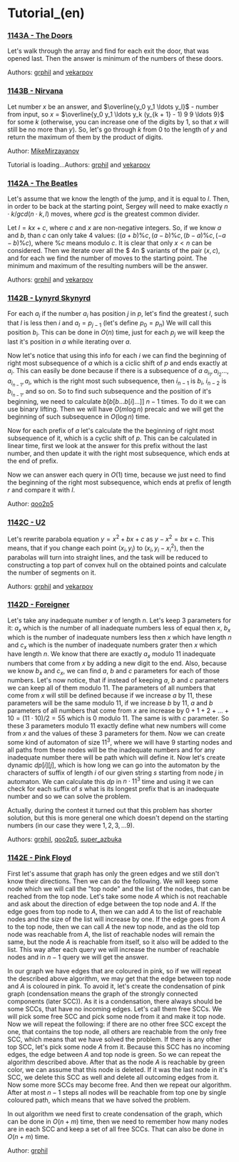 # Tutorial_(en)


### [1143A - The Doors](../problems/A._The_Doors.md "Codeforces Round 549 (Div. 2)")

Let's walk through the array and find for each exit the door, that was opened last. Then the answer is minimum of the numbers of these doors.

Authors: [grphil](https://codeforces.com/profile/grphil "Master grphil") and [vekarpov](https://codeforces.com/profile/vekarpov "Expert vekarpov")

 
### [1143B - Nirvana](../problems/B._Nirvana.md "Codeforces Round 549 (Div. 2)")

Let number $x$ be an answer, and $\overline{y_0 y_1 \ldots y_l}$ - number from input, so $x$ = $\overline{y_0 y_1 \ldots y_k (y_{k + 1} - 1) 9 9 \ldots 9}$ for some $k$ (otherwise, you can increase one of the digits by $1$, so that $x$ will still be no more than $y$). So, let's go through $k$ from $0$ to the length of $y$ and return the maximum of them by the product of digits.

Author: [MikeMirzayanov](https://codeforces.com/profile/MikeMirzayanov "Headquarters, MikeMirzayanov")

 Tutorial is loading...Authors: [grphil](https://codeforces.com/profile/grphil "Master grphil") and [vekarpov](https://codeforces.com/profile/vekarpov "Expert vekarpov")

 
### [1142A - The Beatles](https://codeforces.com/contest/1142/problem/A "Codeforces Round 549 (Div. 1)")

Let's assume that we know the length of the jump, and it is equal to $l$. Then, in order to be back at the starting point, Sergey will need to make exactly $n \cdot k / gcd(n \cdot k, l)$ moves, where $gcd$ is the greatest common divider. 

Let $l = kx + c$, where $c$ and $x$ are non-negative integers. So, if we know $a$ and $b$, than $c$ can only take $4$ values: $((a + b) \% c, (a - b) \% c, (b - a) \% c, (-a - b) \% c)$, where $\% c$ means modulo $c$. It is clear that only $x <n$ can be considered. Then we iterate over all the $ 4n $ variants of the pair $(x, c)$, and for each we find the number of moves to the starting point. The minimum and maximum of the resulting numbers will be the answer.

Authors: [grphil](https://codeforces.com/profile/grphil "Master grphil") and [vekarpov](https://codeforces.com/profile/vekarpov "Expert vekarpov")

 
### [1142B - Lynyrd Skynyrd](https://codeforces.com/contest/1142/problem/B "Codeforces Round 549 (Div. 1)")

For each $a_i$ if the number $a_i$ has position $j$ in $p$, let's find the greatest $l$, such that $l$ is less then $i$ and $a_l = p_{j - 1}$ (let's define $p_0 = p_n$) We will call this position $b_i$. This can be done in $O(n)$ time, just for each $p_j$ we will keep the last it's position in $a$ while iterating over $a$.

Now let's notice that using this info for each $i$ we can find the beginning of right most subsequence of $a$ which is a ciclic shift of $p$ and ends exactly at $a_i$. This can easily be done because if there is a subsequence of $a$ $a_{i_1}, a_{i_2} \ldots, a_{i_{n - 1}}, a_i$, which is the right most such subsequence, then ${i_{n - 1}}$ is $b_i$, $i_{n- 2}$ is $b_{i_{n - 1}}$, and so on. So to find such subsequence and the position of it's beginning, we need to calculate $b[b[b \ldots b[i] \ldots ]]$ $n - 1$ times. To do it we can use binary lifting. Then we will have $O(m \log n)$ precalc and we will get the beginning of such subsequence in $O(\log n)$ time. 

Now for each prefix of $a$ let's calculate the the beginning of right most subsequence of it, which is a cyclic shift of $p$. This can be calculated in linear time, first we look at the answer for this prefix without the last number, and then update it with the right most subsequence, which ends at the end of prefix. 

Now we can answer each query in $O(1)$ time, because we just need to find the beginning of the right most subsequence, which ends at prefix of length $r$ and compare it with $l$.

Author: [qoo2p5](https://codeforces.com/profile/qoo2p5 "Grandmaster qoo2p5")

 
### [1142C - U2](https://codeforces.com/contest/1142/problem/C "Codeforces Round 549 (Div. 1)")

Let's rewrite parabola equation $y = x^2 + bx + c$ as $y - x^2 = bx + c$. This means, that if you change each point $(x_i, y_i)$ to $(x_i, y_i - x_i^2)$, then the parabolas will turn into straight lines, and the task will be reduced to constructing a top part of convex hull on the obtained points and calculate the number of segments on it.

Authors: [grphil](https://codeforces.com/profile/grphil "Master grphil") and [vekarpov](https://codeforces.com/profile/vekarpov "Expert vekarpov")

 
### [1142D - Foreigner](https://codeforces.com/contest/1142/problem/D "Codeforces Round 549 (Div. 1)")

Let's take any inadequate number $x$ of length $n$. Let's keep 3 parameters for it: $a_x$ which is the number of all inadequate numbers less of equal then $x$, $b_x$ which is the number of inadequate numbers less then $x$ which have length $n$ and $c_x$ which is the number of inadequate numbers grater then $x$ which have length $n$. We know that there are exactly $a_x$ modulo 11 inadequate numbers that come from $x$ by adding a new digit to the end. Also, because we know $b_x$ and $c_x$, we can find $a$, $b$ and $c$ parameters for each of those numbers. Let's now notice, that if instead of keeping $a$, $b$ and $c$ parameters we can keep all of them modulo 11. The parameters of all numbers that come from $x$ will still be defined because if we increase $a$ by 11, these parameters will be the same modulo 11, if we increase $b$ by 11, $a$ and $b$ parameters of all numbers that come from $x$ are increase by $0 + 1 + 2 + \ldots + 10 = (11 \cdot 10) / 2 = 55$ which is 0 modulo 11. The same is with $c$ parameter. So these 3 parameters modulo 11 exactly define what new numbers will come from $x$ and the values of these 3 parameters for them. Now we can create some kind of automaton of size $11^3$, where we will have 9 starting nodes and all paths from these nodes will be the inadequate numbers and for any inadequate number there will be path which will define it. Now let's create dynamic $dp[i][j]$, which is how long we can go into the automaton by the characters of suffix of length $i$ of our given string $s$ starting from node $j$ in automaton. We can calculate this $dp$ in $n \cdot 11^3$ time and using it we can check for each suffix of $s$ what is its longest prefix that is an inadequate number and so we can solve the problem.

Actually, during the contest it turned out that this problem has shorter solution, but this is more general one which doesn't depend on the starting numbers (in our case they were $1, 2, 3, \ldots 9$).

Authors: [grphil](https://codeforces.com/profile/grphil "Master grphil"), [qoo2p5](https://codeforces.com/profile/qoo2p5 "Grandmaster qoo2p5"), [super_azbuka](https://codeforces.com/profile/super_azbuka "Candidate Master super_azbuka")

 
### [1142E - Pink Floyd](https://codeforces.com/contest/1142/problem/E "Codeforces Round 549 (Div. 1)")

First let's assume that graph has only the green edges and we still don't know their directions. Then we can do the following. We will keep some node which we will call the "top node" and the list of the nodes, that can be reached from the top node. Let's take some node $A$ which is not reachable and ask about the direction of edge between the top node and $A$. If the edge goes from top node to $A$, then we can add $A$ to the list of reachable nodes and the size of the list will increase by one. If the edge goes from $A$ to the top node, then we can call $A$ the new top node, and as the old top node was reachable from $A$, the list of reachable nodes will remain the same, but the node $A$ is reachable from itself, so it also will be added to the list. This way after each query we will increase the number of reachable nodes and in $n - 1$ query we will get the answer.

In our graph we have edges that are coloured in pink, so if we will repeat the described above algorithm, we may get that the edge between top node and $A$ is coloured in pink. To avoid it, let's create the condensation of pink graph (condensation means the graph of the strongly connected components (later SCC)). As it is a condensation, there always should be some SCCs, that have no incoming edges. Let's call them free SCCs. We will pick some free SCC and pick some node from it and make it top node. Now we will repeat the following: if there are no other free SCC except the one, that contains the top node, all others are reachable from the only free SCC, which means that we have solved the problem. If there is any other top SCC, let's pick some node $A$ from it. Because this SCC has no incoming edges, the edge between $A$ and top node is green. So we can repeat the algorithm described above. After that as the node $A$ is reachable by green color, we can assume that this node is deleted. If it was the last node in it's SCC, we delete this SCC as well and delete all outcoming edges from it. Now some more SCCs may become free. And then we repeat our algorithm. After at most $n-1$ steps all nodes will be reachable from top one by single coloured path, which means that we have solved the problem.

In out algorithm we need first to create condensation of the graph, which can be done in $O(n + m)$ time, then we need to remember how many nodes are in each SCC and keep a set of all free SCCs. That can also be done in $O(n + m)$ time.

Author: [grphil](https://codeforces.com/profile/grphil "Master grphil")

